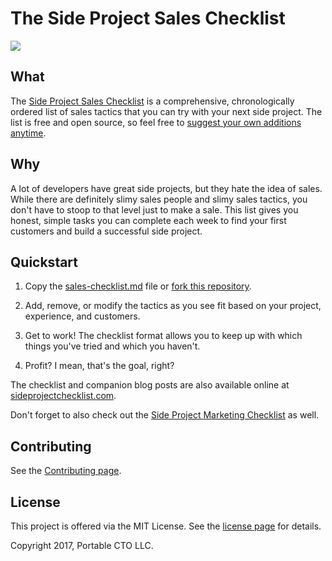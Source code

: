 # The Side Project Sales Checklist

[![](https://i.imgur.com/ljyjBIb.jpg)](https://www.sideprojectchecklist.com/sales-checklist)


## What

The [Side Project Sales Checklist](https://www.sideprojectchecklist.com/sales-checklist) is a comprehensive, chronologically ordered list of sales tactics that you can try with your next side project. The list is free and open source, so feel free to [suggest your own additions anytime](https://github.com/karllhughes/side-project-sales/issues).


## Why

A lot of developers have great side projects, but they hate the idea of sales. While there are definitely slimy sales people and slimy sales tactics, you don't have to stoop to that level just to make a sale. This list gives you honest, simple tasks you can complete each week to find your first customers and build a successful side project.


## Quickstart

1. Copy the [sales-checklist.md](sales-checklist.md) file or [fork this repository](https://github.com/karllhughes/side-project-sales).

2. Add, remove, or modify the tactics as you see fit based on your project, experience, and customers.

3. Get to work! The checklist format allows you to keep up with which things you've tried and which you haven't.

4. Profit? I mean, that's the goal, right?

The checklist and companion blog posts are also available online at [sideprojectchecklist.com](https://www.sideprojectchecklist.com/).

Don't forget to also check out the [Side Project Marketing Checklist](https://github.com/karllhughes/side-project-marketing) as well.


## Contributing

See the [Contributing page](https://www.sideprojectchecklist.com/contributing/).


## License

This project is offered via the MIT License. See the [license page](https://www.sideprojectchecklist.com/license/) for details.

Copyright 2017, Portable CTO LLC.
